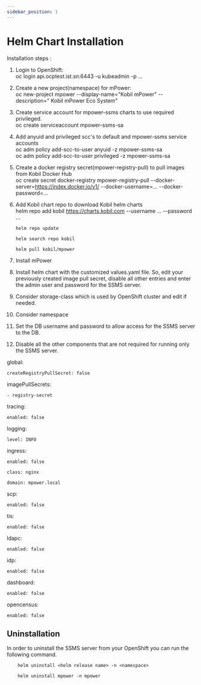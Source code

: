 ```yaml
---
sidebar_position: 1
---
```

# Helm Chart Installation  

Installation steps :  

1. Login to OpenShift:  
       oc login api.ocptest.ist.sn:6443 -u kubeadmin -p …  

1. Create a new project(namespace) for mPower:  
       oc new-project mpower --display-name="Kobil mPower" --description=" Kobil mPower Eco System"  

1. Create service account for mpower-ssms charts to use required privileged.  
       oc create serviceaccount mpower-ssms-sa  

1. Add anyuid and privileged scc's to default and mpower-ssms service accounts  
       oc adm policy add-scc-to-user anyuid -z mpower-ssms-sa  
       oc adm policy add-scc-to-user privileged -z mpower-ssms-sa  

1. Create a docker registry secret(mpower-registry-pull) to pull images from Kobil Docker Hub  
       oc create secret docker-registry mpower-registry-pull --docker-server=https://index.docker.io/v1/ --docker-username=... --docker-password=...  

1. Add Kobil chart repo to download Kobil helm charts  
       helm repo add kobil https://charts.kobil.com --username ... --password ...  

       helm repo update  

       helm search repo kobil  

       helm pull kobil/mpower  

1. Install mPower  
  1. Install helm chart with the customized values.yaml file. So, edit your previously created image pull secret, disable all other entries and enter the admin user and password for the SSMS server.  
  1. Consider storage-class which is used by OpenShift cluster and edit if needed.  
  1. Consider namespace  
  1. Set the DB username and password to allow access for the SSMS server to the DB.  
  1. Disable all the other components that are not required for running only the SSMS server.  


global:

    createRegistryPullSecret: false

imagePullSecrets:

    - registry-secret

tracing:

    enabled: false

logging:

    level: INFO

  ingress:

    enabled: false

    class: nginx

    domain: mpower.local

scp:

    enabled: false

tis:

    enabled: false

ldapc:

    enabled: false

idp:

    enabled: false

dashboard:

    enabled: false

opencensus:

    enabled: false  

## Uninstallation  

In order to uninstall the SSMS server from your OpenShift you can run the following command.

        helm uninstall <helm release name> -n <namespace>  

        helm uninstall mpower -n mpower
